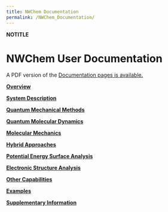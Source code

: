 ```yaml
---
title: NWChem Documentation
permalink: /NWChem_Documentation/
---
```


__NOTITLE__

NWChem User Documentation
=============================

A PDF version of the [Documentation pages is available.](http://www.nwchem-sw.org/download.php?f=NWChem6.6_Documentation.pdf)

[**Overview**](/Overview "wikilink")

[**System Description**](/System_Description "wikilink")

[**Quantum Mechanical Methods**](/Quantum_Mechanical_Methods "wikilink")

[**Quantum Molecular Dynamics**](/Quantum_Molecular_Dynamics "wikilink")

[**Molecular Mechanics**](/Classical_Methods "wikilink")

[**Hybrid Approaches**](/Hybrid_Approaches "wikilink")

[**Potential Energy Surface Analysis**](/Potential_Energy_Surface_Analysis "wikilink")

[**Electronic Structure Analysis**](/Electronic_Structure_Analysis "wikilink")

[**Other Capabilities**](/Other_Capabilities "wikilink")

[**Examples**](/Examples "wikilink")

[**Supplementary Information**](/supplementary_information "wikilink")